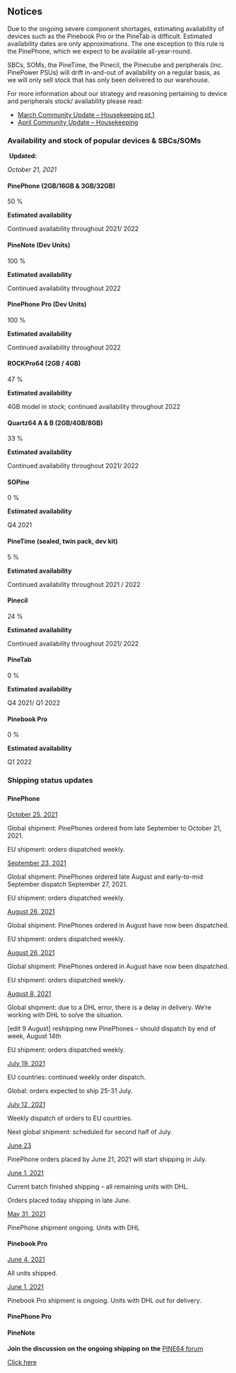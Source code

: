 Notices
----------

Due to the ongoing severe component shortages, estimating availability of devices such as the Pinebook Pro or the PineTab is difficult. Estimated availability dates are only approximations. The one exception to this rule is the PinePhone, which we expect to be available all-year-round.

SBCs, SOMs, the PineTime, the Pinecil, the Pinecube and peripherals (inc. PinePower PSUs) will drift in-and-out of availability on a regular basis, as we will only sell stock that has only been delivered to our warehouse.

For more information about our strategy and reasoning pertaining to device and peripherals stock/ availability please read:

* [March Community Update – Housekeeping pt.1](https://www.pine64.org/2021/03/15/march-update/)
* [April Community Update – Housekeeping](https://www.pine64.org/2021/04/15/april-update-new-developments/)

### Availability and stock of popular devices & SBCs/SOMs ###

 **Updated:**

*October 21, 2021*

#### PinePhone (2GB/16GB & 3GB/32GB) ####

 50 %

**Estimated availability**

Continued availability throughout 2021/ 2022

#### PineNote (Dev Units) ####

 100 %

**Estimated availability**

Continued availability throughout 2022

#### PinePhone Pro (Dev Units) ####

 100 %

**Estimated availability**

Continued availability throughout 2022

#### ROCKPro64 (2GB / 4GB) ####

 47 %

**Estimated availability**

4GB model in stock; continued availability throughout 2022

#### Quartz64 A & B (2GB/4GB/8GB) ####

 33 %

**Estimated availability**

Continued availability throughout 2021/ 2022

#### SOPine ####

 0 %

**Estimated availability**

Q4 2021

#### PineTime (sealed, twin pack, dev kit) ####

 5 %

**Estimated availability**

Continued availability throughout 2021 / 2022

#### Pinecil ####

 24 %

**Estimated availability**

Continued availability throughout 2021/ 2022

#### PineTab ####

 0 %

**Estimated availability**

Q4 2021/ Q1 2022

#### Pinebook Pro ####

 0 %

**Estimated availability**

Q1 2022

### **Shipping status updates**
 ###

#### PinePhone ####

[October 25, 2021]()

Global shipment: PinePhones ordered from late September to October 21, 2021.

EU shipment: orders dispatched weekly.

[September 23, 2021]()

Global shipment: PinePhones ordered late August and early-to-mid September dispatch September 27, 2021.

EU shipment: orders dispatched weekly.

[August 26, 2021]()

Global shipment: PinePhones ordered in August have now been dispatched.

EU shipment: orders dispatched weekly.

[August 26, 2021]()

Global shipment: PinePhones ordered in August have now been dispatched.

EU shipment: orders dispatched weekly.

[August 8, 2021]()

Global shipment: due to a DHL error, there is a delay in delivery. We’re working with DHL to solve the situation.

[edit 9 August] reshipping new PinePhones – should dispatch by end of week, August 14th

EU shipment: orders dispatched weekly.

[July 19, 2021]()

EU countries: continued weekly order dispatch.

Global: orders expected to ship 25-31 July.

[July 12, 2021]()

Weekly dispatch of orders to EU countries.

Next global shipment: scheduled for second half of July.

[June 23]()

PinePhone orders placed by June 21, 2021 will start shipping in July.

[June 1, 2021]()

Current batch finished shipping – all remaining units with DHL.

Orders placed today shipping in late June.

[May 31, 2021]()

PinePhone shipment ongoing. Units with DHL

#### Pinebook Pro ####

[June 4, 2021]()

All units shipped.

[June 1, 2021]()

Pinebook Pro shipment is ongoing. Units with DHL out for delivery.

#### PinePhone Pro ####

#### PineNote ####

**Join the discussion on the ongoing shipping on the** [PINE64 forum](https://forum.pine64.org/showthread.php?tid=14063)

[Click here](https://forum.pine64.org/showthread.php?tid=14063)
